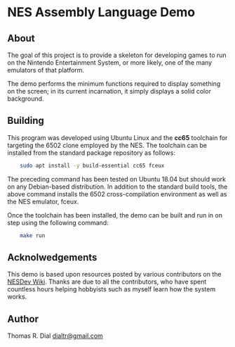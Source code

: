 # NES Assembly Language Demo

## About

The goal of this project is to provide a skeleton for developing games
to run on the Nintendo Entertainment System, or more likely, one of the
many emulators of that platform.

The demo performs the minimum functions required to display something on
the screen; in its current incarnation, it simply displays a solid color
background.


## Building

This program was developed using Ubuntu Linux and the **cc65** toolchain
for targeting the 6502 clone employed by the NES. The toolchain can be
installed from the standard package repository as follows:

```bash
    sudo apt install -y build-essential cc65 fceux
```

The preceding command has been tested on Ubuntu 18.04 but should work
on any Debian-based distribution. In addition to the standard build tools,
the above command installs the 6502 cross-compilation environment as well
as the NES emulator, fceux.

Once the toolchain has been installed, the demo can be built and run in
on step using the following command:

```bash
    make run
```


## Acknolwedgements

This demo is based upon resources posted by various contributors on the
[NESDev Wiki](http://wiki.nesdev.com/w/index.php/Nesdev_Wiki). Thanks are
due to all the contributors, who have spent countless hours helping
hobbyists such as myself learn how the system works.


## Author

Thomas R. Dial <dialtr@gmail.com>

